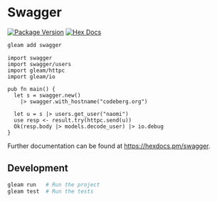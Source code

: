 # Swagger

[![Package Version](https://img.shields.io/hexpm/v/swagger)](https://hex.pm/packages/swagger)
[![Hex Docs](https://img.shields.io/badge/hex-docs-ffaff3)](https://hexdocs.pm/swagger/)

```sh
gleam add swagger
```
```gleam
import swagger
import swagger/users
import gleam/httpc
import gleam/io

pub fn main() {
  let s = swagger.new()
    |> swagger.with_hostname("codeberg.org")
  
  let u = s |> users.get_user("naomi")
  use resp <- result.try(httpc.send(u))
  Ok(resp.body |> models.decode_user) |> io.debug
}
```

Further documentation can be found at <https://hexdocs.pm/swagger>.

## Development

```sh
gleam run   # Run the project
gleam test  # Run the tests
```

